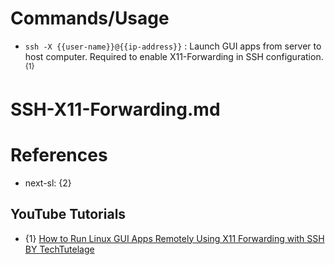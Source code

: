 # Commands/Usage

* `ssh -X {{user-name}}@{{ip-address}}` : Launch GUI apps from server to host computer. Required to enable X11-Forwarding in SSH configuration. <sup>{1}</sup>

# SSH-X11-Forwarding.md

# References

* next-sl: {2}

## YouTube Tutorials

* {1} [How to Run Linux GUI Apps Remotely Using X11 Forwarding with SSH BY TechTutelage](https://www.youtube.com/watch?v=TGYGjeuE1Co)
